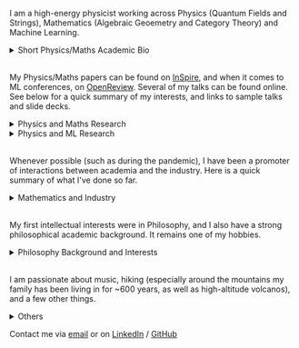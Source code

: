 <!-- Redirected from A Website Builder -->

I am a high-energy physicist working across Physics (Quantum Fields and Strings), Mathematics (Algebraic Geoemetry and Category Theory) and Machine Learning. 

<details>
<summary>Short Physics/Maths Academic Bio </summary>
  
<p style="font-size:14px;">
<br>
  
I studied at the University of Zurich/ETHZ (Swiss Federal Institute of Technology), and completed a PhD/DPhil at the Mathematical Institute of the University of Oxford. My MSc advisor was Niklas Beisert, my DPhil supervisor Lionel Mason. I have been affiliated with the Perimeter Institute, Durham University, the University of Edinburgh, DESY Hamburg. I am currently visiting the University of Cambridge.

  
</p>

</details>

<br>

My Physics/Maths papers can be found on [InSpire](https://inspirehep.net/authors/1712079), and when it comes to ML conferences, on [OpenReview](https://openreview.net/profile?id=~Andrea_E._V._Ferrari1). Several of my talks can be found online. See below for a quick summary of my interests, and links to sample talks and slide decks.


<details>
<summary>Physics and Maths Research</summary>

<p style="font-size:14px;">
  <br>
Broadly speaking, I have been pioneering the following research directions:
    
    <ul>
      <li>
        Describe observables of 3d SUSY gauge theories exploting the geometry of vortex and quasi-map moduli spaces. [Sample talk at PI]() and [sample slide deck](). 
        <a href="https://pirsa.org/19030107" target="_blank">Sample talk at PI</a> and 
        <a href="talks/Geom_Indices.pdf" target="_blank">sample slide deck</a>.
      </li>
      <li>
       Understand 2d chiral CFTs (VOAs) that arise at the boundary of tolopogically twisted 3d QFTs in terms of the vacuum geometry of the 3d theory.
        <a href="https://scgp.stonybrook.edu/video_portal/video.php?id=6991" target="_blank">Sample talk at the Simons Center</a> and 
        <a href="talks/Hyper_VOAs.pdf" target="_blank">sample slide deck</a>,
      </li>
      <li>
        Understand generalised symmetries in QFT in terms of higher representation theory, opening up the understanding of their representations.
        <a href="https://www.youtube.com/watch?v=vwkouB69R-M" target="_blank">Sample talk at Oxford</a> and 
        <a href="GenSym_HigherGauge.pdf" target="_blank">mypdf</a>.
      </li>
      <li>
      Understand the relation between moduli spaces of Berry connections of QFTs/periodic monopoles and generalised cohomology.
      <a href="https://www.youtube.com/watch?v=vwkouB69R-M" target="_blank">Sample talk at ICTP</a> and 
        <a href="talks/Berry_GenCoh.pdf" target="_blank">sample slide deck</a>.
      </li>
    </ul>

I am currently working on the following:

 <ul>
      <li> Exploit chiralisation techniques to describe geometrically spaces of conformal blocks of chiral CFTs. </li>
<li>Exploit chiralisation techniques to understand AdS/CFT holography at minimal string tension. </li>
<li>
  Understand more thoroughly the deep relationship between Berry phases and generalised cohomology. 
</li> 
<li> Exploit higher geometry to understand generalised symmetries and their representations.  <\li>

<\p>
</details>


<details>
<summary>Physics and ML Research </summary>
  
<p style="font-size:14px;">
<br>


One of the most important tasks in Machine Learning applied to Physics is to fit parameters in a Hamiltonian such that obsreved data is reproduced. However, can one learn not only a Hamiltonian, but also features such as the structure of the space the system is defined on, and the observables that are producing certain correlation functions? 

These questions are fundamental if one wants to automatically discover dualities. I am currently pioneering such approaches. See this <a href="https://https://icml.cc/virtual/2025/poster/44740" target="_blank">ICML25</a> paper for some first results.
  
<\p>

</details>

<br>

Whenever possible (such as during the pandemic), I have been a promoter of interactions between academia and the industry. Here is a quick summary of what I've done so far.

<details>
<summary>Mathematics and Industry</summary>

<p style="font-size:14px;">
<br>
  
Over the years, I have used maths and ML competences to do work on and advise on risk management, megaproject management, and as I come from a family of builders, construction more generally. Contact me if you'd like to hear more.
  
<\p>

</details>

<br>

My first intellectual interests were in Philosophy, and I also have a strong philosophical academic background. It remains one of my hobbies.



<details>
<summary>Philosophy Background and Interests</summary>

<p style="font-size:14px;">
<br>

I have been passionate about Philosophy, both continental and analytic. I did some Philosophy in my undergrad and completed with distinction an MSt in Philosophy of Physics at the University of Oxford. I wrote essays on epistemology, philosophy of science, and philosophy of physics. I enjoy thinking about how the foundations of mathematics and geometry impact the construction of physical theories. If you are at all curious about this, feel free to contact me.


<\p>

</details>

<br>

I am passionate about music, hiking (especially around the mountains my family has been living in for ~600 years, as well as high-altitude volcanos), and a few other things.

<details>


<summary>Others </summary>

<p style="font-size:14px;">
<br>

I am trying to build a generative model that composes fugues. If you are interested in contribute, contact me.

<\p>

</details>

Contact me via [email](mailto:andrea.e.v.ferrari@gmail.com) or on [LinkedIn](https://www.linkedin.com/in/andreaevferrari/) / [GitHub](https://github.com/andreaevferrari) 
